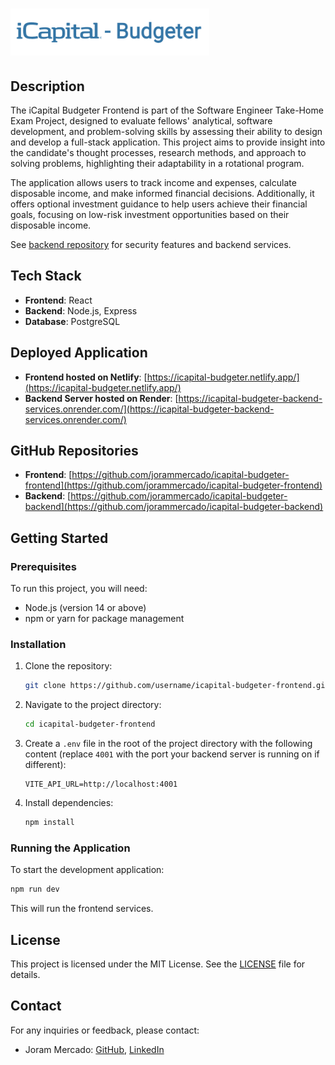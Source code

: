 # <img src="./public/logo-icapital.png" height="75px" alt="iCapital Logo">

## Description

The iCapital Budgeter Frontend is part of the Software Engineer Take-Home Exam Project, designed to evaluate fellows' analytical, software development, and problem-solving skills by assessing their ability to design and develop a full-stack application. This project aims to provide insight into the candidate's thought processes, research methods, and approach to solving problems, highlighting their adaptability in a rotational program.

The application allows users to track income and expenses, calculate disposable income, and make informed financial decisions. Additionally, it offers optional investment guidance to help users achieve their financial goals, focusing on low-risk investment opportunities based on their disposable income.

See [backend repository](https://github.com/jorammercado/icapital-budgeter-backend/blob/main/README.md) for security features and backend services.

## Tech Stack

- **Frontend**: React
- **Backend**: Node.js, Express
- **Database**: PostgreSQL

## Deployed Application
- **Frontend hosted on Netlify**: [https://icapital-budgeter.netlify.app/](https://icapital-budgeter.netlify.app/)
- **Backend Server hosted on Render**: [https://icapital-budgeter-backend-services.onrender.com/](https://icapital-budgeter-backend-services.onrender.com/)

## GitHub Repositories
- **Frontend**: [https://github.com/jorammercado/icapital-budgeter-frontend](https://github.com/jorammercado/icapital-budgeter-frontend)
- **Backend**:  [https://github.com/jorammercado/icapital-budgeter-backend](https://github.com/jorammercado/icapital-budgeter-backend)

## Getting Started

### Prerequisites

To run this project, you will need:

- Node.js (version 14 or above)
- npm or yarn for package management

### Installation

1. Clone the repository:
   ```bash
   git clone https://github.com/username/icapital-budgeter-frontend.git
   ```
2. Navigate to the project directory:
   ```bash
   cd icapital-budgeter-frontend
   ```
3. Create a `.env` file in the root of the project directory with the following content (replace `4001` with the port your backend server is running on if different):
   ```
   VITE_API_URL=http://localhost:4001
   ``` 
4. Install dependencies:
   ```bash
   npm install
   ```

### Running the Application

To start the development application:

```bash
npm run dev
```

This will run the frontend services.

## License
This project is licensed under the MIT License. See the [LICENSE](https://opensource.org/license/mit) file for details.

## Contact
For any inquiries or feedback, please contact:

- Joram Mercado: [GitHub](https://github.com/jorammercado), [LinkedIn](https://www.linkedin.com/in/jorammercado)
